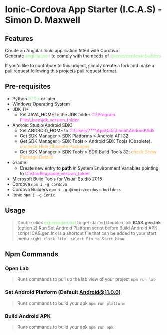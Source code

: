 <head>
    <style>
        .instruction {
            color: #FBB454;
        }
        .path {
            color: #F637EC;
        }
        .noun {
            color: lightgreen;
        }
        .fa-star {
            color: yellow;
        }
        .fa-triangle-exclamation {
            color: red;
        }
    </style>
    <link rel="stylesheet" href="https://cdnjs.cloudflare.com/ajax/libs/font-awesome/6.1.2/css/all.min.css">
</head>

# Ionic-Cordova App Starter (I.C.A.S) - Simon D. Maxwell

## Features

<i class="fa-solid fa-star"></i> Create an Angular Ionic application fitted with Cordova <br/>
<i class="fa-solid fa-star"></i> Generate <span class="noun">angular.json</span> to comply with the needs of <span class="noun">@ionic/cordova-builders</span> <br/>

If you'd like to contribute to this project, simply create a fork and make a pull request following this projects pull request format.

## Pre-requisites

-   Python <span class="noun">3.10.x</span> or later <i class="fa-solid fa-triangle-exclamation"></i>
-   Windows Operating System <i class="fa-solid fa-triangle-exclamation"></i>
-   JDK 11+ <i class="fa-solid fa-triangle-exclamation"></i>
    -   Set JAVA_HOME to the JDK folder <span class="path">C:\Program Files\Java\jdk_version_folder</span> <i class="fa-solid fa-triangle-exclamation"></i>
-   Android Studio(Android SDK) <i class="fa-solid fa-triangle-exclamation"></i>
    -   Set ANDROID_HOME to <span class="path">C:\Users\\\*\*\*\AppData\Local\Android\Sdk</span> <i class="fa-solid fa-triangle-exclamation"></i>
    -   Get SDK Manager > SDK Platforms > Android API 32 <i class="fa-solid fa-triangle-exclamation"></i>
    -   Get SDK Manager > SDK Tools > Android SDK Tools (Obsolete): <span class="instruction">uncheck Hide Obsolete Packages</span> <i class="fa-solid fa-triangle-exclamation"></i>
    -   Get SDK Manager > SDK Tools > SDK Build-Tools 32: <span class=instruction>check Show Package Details</span> <i class="fa-solid fa-triangle-exclamation"></i>
-   Gradle <i class="fa-solid fa-triangle-exclamation"></i>
    -   Create new entry to **path** in System Environment Variables pointing to <span class="path">C:\Gradle\gradle_version_folder</span> <i class="fa-solid fa-triangle-exclamation"></i>
-   Microsoft Build Tools for Visual Studio 2015 <i class="fa-solid fa-triangle-exclamation"></i>
-   Cordova `npm i -g cordova` <i class="fa-solid fa-triangle-exclamation"></i>
-   Cordova Builders `npm i -g @ionic/cordova-builders` <i class="fa-solid fa-triangle-exclamation"></i>
-   Ionic `npm i -g ionic` <i class="fa-solid fa-triangle-exclamation"></i>

## Usage

> Double click <span class="noun">expressgen.bat</span> to get started
> Double click **ICAS.gen.Ink** (option 2)
> Run Set Android Platform script before Build Android APK script
> ICAS.gen.Ink is a shortcut file that can be added to your start menu `right click file, select Pin to Start Menu`


## Npm Commands

### Open Lab <i class="fa-solid fa-flask"></i>

> Runs commands to pull up the lab view of your project `npm run lab`

### Set Android Platform (Default Android@11.0.0) <i class="fa-brands fa-android"></i>

> Runs commands to build your apk `npm run platform`

### Build Android APK <i class="fa-brands fa-android"></i>

> Runs commands to build your apk `npm run apk`
